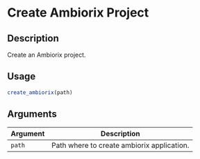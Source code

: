 # Create Ambiorix Project

## Description

Create an Ambiorix project.

## Usage

```r
create_ambiorix(path)
```

## Arguments

Argument      |Description
------------- |----------------
```path```     |     Path where to create ambiorix application.

